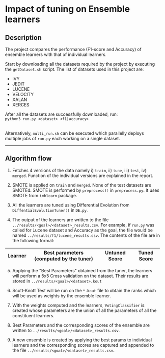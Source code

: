 # Impact of tuning on Ensemble learners

## Description
The project compares the performance (F1-score and Accuracy) of ensemble learners with that of individual learners.


Start by downloading all the datasets required by the project by executing the `getDataset.sh` script. The list of datasets used in this project are:
* IVY
* JEDIT
* LUCENE
* VELOCITY
* XALAN
* XERCES


After all the datasets are successfully downloaded, run:<br>
`python3 run.py <dataset> <f1|accuracy>`
<br><br>

Alternatively, `multi_run.sh` can be executed which parallelly deploys multiple jobs of `run.py` each working on a single dataset.

---

## Algorithm flow
1. Fetches 4 versions of the data namely i) `train`, ii) `tune`, iii) `test`, iv) `merged`. Function of the individual versions are explained in the report. 

2. SMOTE is applied on `train` and `merged`. None of the test datasets are SMOTEd. SMOTE is performed by `preprocess()` in `preprocess.py`. It uses SMOTE from `imblearn` package.

3. All the learners are tuned using Differential Evolution from `DiffentialEvolutionTuner()` in `DE.py`.

4. The output of the learners are written to the file `../results/<goal>/<dataset>_results.csv`. For example, if `run.py` was called for Lucene dataset and Accuracy as the goal, the file would be named `../results/f1/lucene_results.csv`. The contents of the file are in the following format:<br>

Learner | Best parameters (computed by the tuner) | Untuned Score | Tuned Score
--- | --- | --- | ---

5. Applying the "Best Parameters" obtained from the tuner, the learners will perform a 5x5 Cross validation on the dataset. Their results are stored in `../results/<goal>/<dataset>.kout`

6. Scott-Knott Test will be run on the `*.kout` file to obtain the ranks which will be used as weights by the ensemble learner.

7. With the weights computed and the learners, `VotingClassifier` is created whose parameters are the union of all the parameters of all the constituent learners.

8. Best Parameters and the corresponding scores of the ensemble are written to `../results/<goal>/<dataset>_results.csv`.

9. A new ensemble is created by applying the best params to individual learners and the corresponding scores are captured and appended to the file `../results/<goal>/<dataset>_results.csv`.

